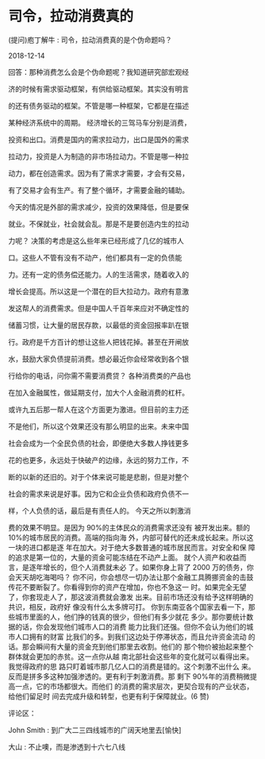 # 司令，拉动消费真的

(提问)庖丁解牛 : 司令，拉动消费真的是个伪命题吗？

2018-12-14

回答：那种消费怎么会是个伪命题呢？我知道研究部宏观经

济的时候有需求驱动框架，有供给驱动框架。其实没有明言

的还有债务驱动的框架。不管是哪一种框架，它都是在描述

某种经济系统中的周期。 经济增长的三驾马车分别是消费，

投资和出口。消费是国内的需求拉动力，出口是国外的需求

拉动力，投资是人为制造的非市场拉动力。不管是哪一种拉

动力，都在创造需求。因为有了需求才需要，才会有交易，

有了交易才会有生产。有了整个循环，才需要金融的辅助。

今天的情况是外部的需求减少，投资的效果降低，但是要保

就业。不保就业，社会就会乱。那是不是要创造内生的拉动

力呢？ 决策的考虑是这么些年来已经形成了几亿的城市人

口。这些人不管有没有不动产，他们都具有一定的负债能

力。还有一定的债务偿还能力。人的生活需求，随着收入的

增长会提高。所以这是一个潜在的巨大拉动力。政府有意激

发这帮人的消费需求。但是中国人千百年来应对不确定性的

储蓄习惯，让大量的居民存款，以最低的资金回报率趴在银

行。政府是千方百计的想让这些人把钱花掉。甚至在开闸放

水，鼓励大家负债提前消费。想必最近你会经常收到各个银

行给你的电话，问你需不需要消费贷？ 各种消费类的产品也

在加入金融属性，做延期支付，加大个人金融消费的杠杆。

或许九五后那一帮人在这个方面更为激进。但目前的主力还

不是他们，所以这个效果还没有那么明显的出来。未来中国

社会会成为一个全民负债的社会，即便绝大多数人挣钱更多

花的也更多，永远处于快破产的边缘，永远的努力工作，不

断的以新的还旧的。对于个体来说可能是悲剧，但是对整个

社会的需求来说是好事。因为它和企业负债和政府负债不一

样，个人负债的话，最后是有责任人的。 今天之所以刺激消

费的效果不明显。是因为 90%的主体民众的消费需求还没有 被开发出来。额的 10%的城市居民的消费。高端的指向海 外，内部可替代的还未成长起来。所以这一块的进口都是逐 年在加大。对于绝大多数普通的城市居民而言。对安全和保 障的追求是第一位的，大量的资金可能冻结在不动产上面。 就个人资产和收益而言，是逐年增长的，但个人消费就未必 了。如果你身上背了 2000 万的债务，你会天天胡吃海喝吗？ 你不问，你会想尽一切办法让那个金融工具腾挪资金的击鼓 传花不要断裂了。你看得到你的资产在增加，你也不急这一 时。如果完全无望了，你套现走人了，那这波消费就会激发 出来。目前市场还没有给予这样明确的共识，相反，政府好 像没有什么太多牌可打。 你到东南亚各个国家去看一下，那 些城市里面的人，他们挣的钱真的很少，但他们有多少就花 多少。那你要统计数据的话，你会发现他们城市人口的消费 能力比我们还强。但你不会认为他们的城市人口拥有的财富 比我们的多。到我们这边处于停滞状态，而且允许资金流动 的话。那会瞬间有大量的资金充到他们那里去收割。他们的 那个物价被抬起来整个群体就会更加的赤贫。这一点你从越 南北部社会这些年的变化就可以看得出来。 我觉得政府的思 路只盯着城市那几亿人口的消费是错的。这个刺激不出什么 来。反而是拼多多这种加强渗透的。更有利于刺激消费。那 剩下 90%年的消费稍微提高一点，它的市场都很大。而他们 的消费的需求层次，更契合现有的产业状态，给他们留足时 间去完成升级和转型，也更有利于保障就业。(6 赞)

评论区：

John Smith : 到广大二三四线城市的广阔天地里去[愉快]

大山 : 不止噢，而是渗透到十六七八线